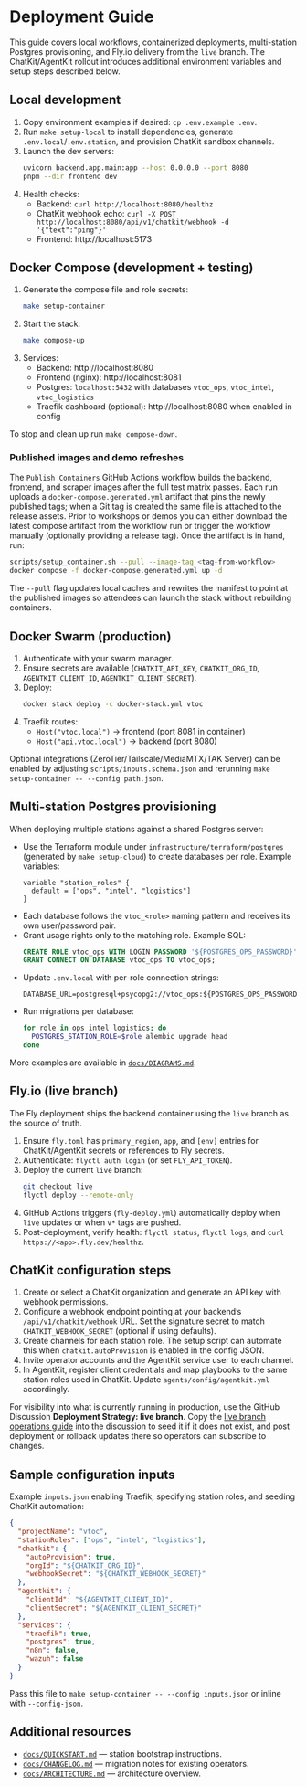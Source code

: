 # Deployment Guide

This guide covers local workflows, containerized deployments, multi-station Postgres provisioning, and Fly.io delivery from the
`live` branch. The ChatKit/AgentKit rollout introduces additional environment variables and setup steps described below.

## Local development

1. Copy environment examples if desired: `cp .env.example .env`.
2. Run `make setup-local` to install dependencies, generate `.env.local`/`.env.station`, and provision ChatKit sandbox channels.
3. Launch the dev servers:
   ```bash
   uvicorn backend.app.main:app --host 0.0.0.0 --port 8080
   pnpm --dir frontend dev
   ```
4. Health checks:
   - Backend: `curl http://localhost:8080/healthz`
   - ChatKit webhook echo: `curl -X POST http://localhost:8080/api/v1/chatkit/webhook -d '{"text":"ping"}'`
   - Frontend: http://localhost:5173

## Docker Compose (development + testing)

1. Generate the compose file and role secrets:
   ```bash
   make setup-container
   ```
2. Start the stack:
   ```bash
   make compose-up
   ```
3. Services:
   - Backend: http://localhost:8080
   - Frontend (nginx): http://localhost:8081
   - Postgres: `localhost:5432` with databases `vtoc_ops`, `vtoc_intel`, `vtoc_logistics`
   - Traefik dashboard (optional): http://localhost:8080 when enabled in config

To stop and clean up run `make compose-down`.

### Published images and demo refreshes

The `Publish Containers` GitHub Actions workflow builds the backend, frontend, and scraper images after the full test matrix
passes. Each run uploads a `docker-compose.generated.yml` artifact that pins the newly published tags; when a Git tag is
created the same file is attached to the release assets. Prior to workshops or demos you can either download the latest compose
artifact from the workflow run or trigger the workflow manually (optionally providing a release tag). Once the artifact is in
hand, run:

```bash
scripts/setup_container.sh --pull --image-tag <tag-from-workflow>
docker compose -f docker-compose.generated.yml up -d
```

The `--pull` flag updates local caches and rewrites the manifest to point at the published images so attendees can launch the
stack without rebuilding containers.

## Docker Swarm (production)

1. Authenticate with your swarm manager.
2. Ensure secrets are available (`CHATKIT_API_KEY`, `CHATKIT_ORG_ID`, `AGENTKIT_CLIENT_ID`, `AGENTKIT_CLIENT_SECRET`).
3. Deploy:
   ```bash
   docker stack deploy -c docker-stack.yml vtoc
   ```
4. Traefik routes:
   - `Host("vtoc.local")` → frontend (port 8081 in container)
   - `Host("api.vtoc.local")` → backend (port 8080)

Optional integrations (ZeroTier/Tailscale/MediaMTX/TAK Server) can be enabled by adjusting `scripts/inputs.schema.json` and
rerunning `make setup-container -- --config path.json`.

## Multi-station Postgres provisioning

When deploying multiple stations against a shared Postgres server:

- Use the Terraform module under `infrastructure/terraform/postgres` (generated by `make setup-cloud`) to create databases per
  role. Example variables:
  ```hcl
  variable "station_roles" {
    default = ["ops", "intel", "logistics"]
  }
  ```
- Each database follows the `vtoc_<role>` naming pattern and receives its own user/password pair.
- Grant usage rights only to the matching role. Example SQL:
  ```sql
  CREATE ROLE vtoc_ops WITH LOGIN PASSWORD '${POSTGRES_OPS_PASSWORD}';
  GRANT CONNECT ON DATABASE vtoc_ops TO vtoc_ops;
  ```
- Update `.env.local` with per-role connection strings:
  ```env
  DATABASE_URL=postgresql+psycopg2://vtoc_ops:${POSTGRES_OPS_PASSWORD}@db.internal:5432/vtoc_ops
  ```
- Run migrations per database:
  ```bash
  for role in ops intel logistics; do
    POSTGRES_STATION_ROLE=$role alembic upgrade head
  done
  ```

More examples are available in [`docs/DIAGRAMS.md`](DIAGRAMS.md#multi-station-topology).

## Fly.io (live branch)

The Fly deployment ships the backend container using the `live` branch as the source of truth.

1. Ensure `fly.toml` has `primary_region`, `app`, and `[env]` entries for ChatKit/AgentKit secrets or references to Fly secrets.
2. Authenticate: `flyctl auth login` (or set `FLY_API_TOKEN`).
3. Deploy the current `live` branch:
   ```bash
   git checkout live
   flyctl deploy --remote-only
   ```
4. GitHub Actions triggers (`fly-deploy.yml`) automatically deploy when `live` updates or when `v*` tags are pushed.
5. Post-deployment, verify health: `flyctl status`, `flyctl logs`, and `curl https://<app>.fly.dev/healthz`.

## ChatKit configuration steps

1. Create or select a ChatKit organization and generate an API key with webhook permissions.
2. Configure a webhook endpoint pointing at your backend’s `/api/v1/chatkit/webhook` URL. Set the signature secret to match
   `CHATKIT_WEBHOOK_SECRET` (optional if using defaults).
3. Create channels for each station role. The setup script can automate this when `chatkit.autoProvision` is enabled in the
   config JSON.
4. Invite operator accounts and the AgentKit service user to each channel.
5. In AgentKit, register client credentials and map playbooks to the same station roles used in ChatKit. Update
   `agents/config/agentkit.yml` accordingly.

For visibility into what is currently running in production, use the GitHub Discussion **Deployment Strategy: live branch**. Copy the [live branch operations guide](communications/live-branch.md) into the discussion to seed it if it does not exist, and post deployment or rollback updates there so operators can subscribe to changes.

## Sample configuration inputs

Example `inputs.json` enabling Traefik, specifying station roles, and seeding ChatKit automation:

```json
{
  "projectName": "vtoc",
  "stationRoles": ["ops", "intel", "logistics"],
  "chatkit": {
    "autoProvision": true,
    "orgId": "${CHATKIT_ORG_ID}",
    "webhookSecret": "${CHATKIT_WEBHOOK_SECRET}"
  },
  "agentkit": {
    "clientId": "${AGENTKIT_CLIENT_ID}",
    "clientSecret": "${AGENTKIT_CLIENT_SECRET}"
  },
  "services": {
    "traefik": true,
    "postgres": true,
    "n8n": false,
    "wazuh": false
  }
}
```

Pass this file to `make setup-container -- --config inputs.json` or inline with `--config-json`.

## Additional resources

- [`docs/QUICKSTART.md`](QUICKSTART.md) — station bootstrap instructions.
- [`docs/CHANGELOG.md`](CHANGELOG.md) — migration notes for existing operators.
- [`docs/ARCHITECTURE.md`](ARCHITECTURE.md) — architecture overview.
